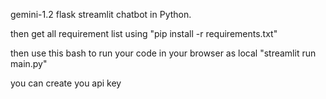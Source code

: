 gemini-1.2 flask streamlit chatbot in Python.

then get all requirement list using "pip install -r requirements.txt"

then use this bash to run your code in your browser as local "streamlit run main.py"

you can create you api key 
